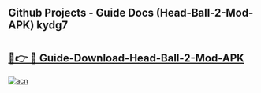 ## Github Projects - Guide Docs (Head-Ball-2-Mod-APK) kydg7

# <h2><a href="https://apkcomod.com?title=Head-Ball-2-Mod-APK">🔗👉 🔴 Guide-Download-Head-Ball-2-Mod-APK </a></h2>

[![acn](https://github.com/user-attachments/assets/0f9c940e-d8b0-45ae-aac7-cd30a18b3e1c)](https://apkcomod.com?title=Head-Ball-2-Mod-APK)
